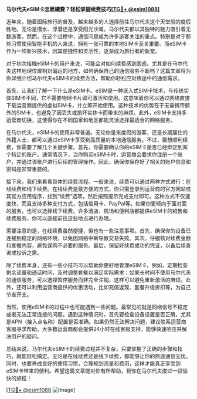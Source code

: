 **马尔代夫eSIM卡怎麽續費？轻松掌握续费技巧[[TG💪+ @esim1088](https://t.me/s/esim1088)]**

近年来，随着国际旅行的普及，越来越多的人选择前往马尔代夫这个天堂般的度假胜地。无论是潜水、浮潜还是享受阳光沙滩，马尔代夫都以其独特的魅力吸引着无数游客。然而，在这个过程中，通信问题成为许多游客关注的重点。特别是对于那些习惯使用智能手机的人来说，拥有一张可靠的本地SIM卡至关重要。而eSIM卡作为一项新兴技术，因其便捷性和灵活性，逐渐成为旅行者的新宠。

对于初次接触eSIM卡的用户来说，可能会对如何续费感到困惑。尤其是在马尔代夫这样地理位置相对偏远的地方，如何确保自己的通信服务不断档？这篇文章将为你详细介绍马尔代夫eSIM卡的续费方法，帮助你轻松应对旅途中的通信需求。

首先，让我们了解一下什么是eSIM卡。eSIM是一种嵌入式SIM卡技术，与传统实体SIM卡不同，它不需要物理卡片即可激活和使用。这意味着你可以通过网络直接下载运营商提供的虚拟SIM卡，并立即开始使用。这种技术的优势在于无需携带额外的SIM卡，也避免了因丢失或损坏实体卡而带来的麻烦。此外，eSIM卡支持多运营商切换，这使得你在不同国家和地区都能灵活选择最适合的网络服务。

在马尔代夫，eSIM卡的使用非常普遍。无论你是来度假的游客，还是长期居住的外籍人士，都可以通过eSIM卡享受到高质量的本地通信服务。不过，要想顺利续费，你需要了解几个关键步骤。首先，你需要确认你的eSIM卡是否已经绑定到某个特定的账户。通常情况下，当你购买eSIM卡时，运营商会要求你注册一个账户，并通过该账户进行后续的管理操作。因此，确保你保存好了相关的账户信息和密码是非常重要的。

接下来，我们来看看具体的续费流程。一般来说，续费可以通过两种方式进行：在线续费和线下续费。在线续费是最方便的方式，你只需登录到运营商的官方网站或其官方应用程序，找到“续费”选项，然后按照提示完成支付即可。这种方式不仅速度快，而且支持多种支付方式，包括信用卡、PayPal等。如果你更倾向于面对面的服务，也可以选择线下续费。许多酒店、机场和便利店都提供eSIM卡的销售和续费服务，你可以直接前往这些地点进行办理。

需要注意的是，在线续费虽然便捷，但也有一些注意事项。首先，确保你的设备已连接到稳定的网络环境，以免因网络中断导致交易失败。其次，仔细核对续费金额和套餐内容，避免误购不必要的服务。最后，保留好续费成功的凭证，以备后续查询或投诉之需。

除了续费本身，还有一些小技巧可以帮助你更好地管理eSIM卡。例如，定期检查剩余流量和通话时间，及时调整套餐以满足实际需求；如果长时间不使用马尔代夫的通信服务，可以选择暂停服务而非完全注销，这样可以避免重新激活的麻烦。此外，还可以利用运营商提供的优惠活动，比如充值返现、套餐升级折扣等，为自己节省开支。

当然，使用eSIM卡的过程中也可能遇到一些问题。最常见的就是网络信号不稳定或者无法正常连接的问题。遇到这种情况时，首先要检查设备设置是否正确，尤其是APN（接入点名称）配置是否准确。如果仍然无法解决问题，建议联系运营商客服寻求帮助。大多数运营商都会提供24小时在线客服支持，能够快速响应并解决用户的疑问。

总结来说，马尔代夫eSIM卡的续费过程并不复杂，只要掌握了正确的步骤和技巧，就能轻松搞定。无论是在线续费还是线下续费，都能够让你的旅途通信无忧。同时，也要养成良好的使用习惯，合理规划流量和费用，这样才能真正享受到eSIM卡带来的便利。希望这篇文章能对你有所帮助，祝你在马尔代夫度过一段愉快的旅程！

[[TG💪+ @esim1088](https://t.me/s/esim1088) ![Image](https://i.postimg.cc/4NQfJmqS/Snipaste-2025-05-13-00-14-12.png)]